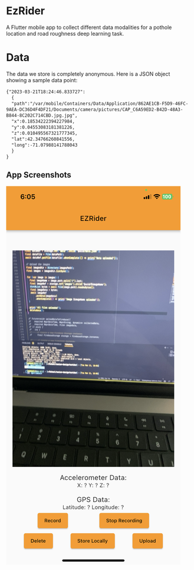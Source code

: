 # EzRider

A Flutter mobile app to collect different data modalities for a pothole location and road roughness deep learning task.

# Data
The data we store is completely anonymous. Here is a JSON object showing a sample data point:

```
{"2023-03-21T18:24:46.833727":
  {
  "path":"/var/mobile/Containers/Data/Application/862AE1CB-F5D9-46FC-9AEA-DC36D4F4DF21/Documents/camera/pictures/CAP_C6A59ED2-B42D-48A3-B844-8C202C714CBD.jpg.jpg",
  "x":0.18534222394227984,
  "y":0.04553083181381226,
  "z":0.010495567321777345,
  "lat":42.34766260841556,
  "long":-71.07988141788043
  }
}
```


## App Screenshots

![Image3](screenshots/IMG_6511.PNG)
